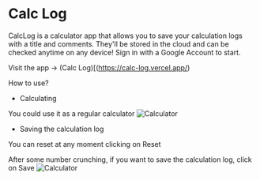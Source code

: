 # Calc Log

CalcLog is a calculator app that allows you to save your calculation logs with a title and comments. They'll be stored in the cloud and can be checked anytime on any device! Sign in with a Google Account to start.

Visit the app -> (Calc Log)[(https://calc-log.vercel.app/)

How to use?

 - Calculating

 You could use it as a regular calculator
 ![Calculator]()

- Saving the calculation log

You can reset at any moment clicking on Reset

After some number crunching, if you want to save the calculation log, click on Save
 ![Calculator]()
